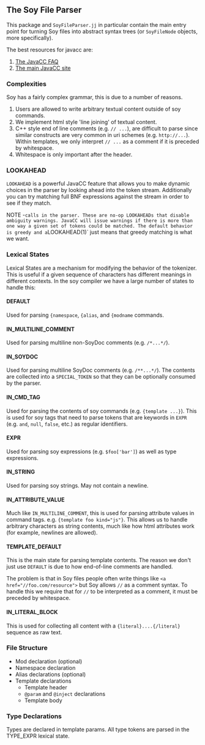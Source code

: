 ## The Soy File Parser

This package and `SoyFileParser.jj` in particular contain the main entry point
for turning Soy files into abstract syntax trees (or `SoyFileNode` objects, more
specifically).

The best resources for javacc are:

1. [The JavaCC FAQ](http://www.engr.mun.ca/~theo/JavaCC-FAQ/javacc-faq-moz.htm)
1. [The main JavaCC site](https://javacc.org/)

### Complexities

Soy has a fairly complex grammar, this is due to a number of reasons.

1.  Users are allowed to write arbitrary textual content outside of soy
    commands.
1.  We implement html style 'line joining' of textual content.
1.  C++ style end of line comments (e.g. `// ...`), are difficult to parse
    since similar constructs are very common in uri schemes (e.g.
    `http://...`). Within templates, we only interpret `// ...` as a comment if
    it is preceded by whitespace.
1.  Whitespace is only important after the header.

### LOOKAHEAD

`LOOKAHEAD` is a powerful JavaCC feature that allows you to make dynamic choices
in the parser by looking ahead into the token stream. Additionally you can try
matching full BNF expressions against the stream in order to see if they match.

NOTE -` calls in the parser. These are no-op
LOOKAHEADs that disable ambiguity warnings. JavaCC will issue warnings if there
is more than one way a given set of tokens could be matched. The default
behavior is greedy and a `LOOKAHEAD(1)` just means that greedy matching is what
we want.

### Lexical States

Lexical States are a mechanism for modifying the behavior of the tokenizer. This
is useful if a given sequence of characters has different meanings in different
contexts. In the soy compiler we have a large number of states to handle this:

#### DEFAULT

Used for parsing `{namespace`, `{alias`, and `{modname` commands.

#### IN_MULTILINE_COMMENT

Used for parsing multiline non-SoyDoc comments (e.g. `/*...*/`).

#### IN_SOYDOC

Used for parsing multiline SoyDoc comments (e.g. `/**...*/`). The contents are
collected into a `SPECIAL_TOKEN` so that they can be optionally consumed by the parser.

#### IN_CMD_TAG

Used for parsing the contents of soy commands (e.g. `{template ...}`). This is
used for soy tags that need to parse tokens that are keywords in `EXPR`
(e.g. `and`, `null`, `false`, etc.) as regular identifiers.

#### EXPR

Used for parsing soy expressions (e.g. `$foo['bar']`) as well as type
expressions.

#### IN_STRING

Used for parsing soy strings. May not contain a newline.

#### IN_ATTRIBUTE_VALUE

Much like `IN_MULTILINE_COMMENT`, this is used for parsing attribute values in
command tags. e.g. `{template foo kind="js"}`. This allows us to handle
arbitrary characters as string contents, much like how html attributes work (for
example, newlines are allowed).

#### TEMPLATE_DEFAULT

This is the main state for parsing template contents. The reason we don't
just use `DEFAULT` is due to how end-of-line comments are handled.

The problem is that in Soy files people often write things like `<a
href="//foo.com/resource">` but Soy allows `//` as a comment syntax. To handle
this we require that for `//` to be interpreted as a comment, it must be
preceded by whitespace.

#### IN_LITERAL_BLOCK

This is used for collecting all content with a `{literal}....{/literal}`
sequence as raw text.

### File Structure

-   Mod declaration (optional)
-   Namespace declaration
-   Alias declarations (optional)
-   Template declarations
    -   Template header
    -   `@param` and `@inject` declarations
    -   Template body

### Type Declarations

Types are declared in template params. All type tokens are parsed in the
TYPE_EXPR lexical state.
